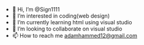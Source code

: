 - 👋 Hi, I’m @Sign1111
- 👀 I’m interested in coding(web design)
- 🌱 I’m currently learning html using visual studio 
- 💞️ I’m looking to collaborate on visual studio
- 📫 How to reach me adamhammed12@gmail.com

<!---
Sign1111/Sign1111 is a ✨ special ✨ repository because its `README.md` (this file) appears on your GitHub profile.
You can click the Preview link to take a look at your changes.
--->
